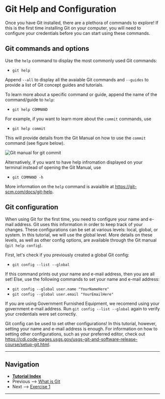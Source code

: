 # Git Help and Configuration

Once you have Git installed, there are a plethora of commands to explore! If this is the first time installing Git on your computer, you will need to configure your credentials before you can start using these commands.

## Git commands and options

Use the `help` command to display the most commonly used Git commands:

- `git help`

Append `--all` to display all the avaiable Git commands and `--guides` to provide a list of Git concept guides and tutorials.

To learn more about a specific command or guide, append the name of the command/guide to `help`:

- `git help COMMAND`

For example, if you want to learn more about the `commit` commands, use

- `git help commit`

This will provide details from the Git Manual on how to use the `commit` command (see figure below).

![Git manual for `git commit`](../img/git-manual-commit.png)

Alternatively, if you want to have help infromation displayed on your terminal instead of opening the Git Manual, use

- `git COMMAND -h`

More information on the `help` command is avaialble at https://git-scm.com/docs/git-help.

## Git configuration

When using Git for the first time, you need to configure your name and e-mail address. Git uses this information in order to keep track of your changes. These configurations can be set at various levels: local, global, or system. In this tutorial, we will use the global level. More details on these levels, as well as other config options, are available through the Git manual (`git help config`).

First, let's check if you previously created a global Git config:

- `git config --list --global`

If this command prints out your name and e-mail address, then you are all set! Else, use the following commands to set your name and e-mail address:

- `git config --global user.name "YourNameHere"`
- `git config --global user.email "YourEmailHere"`

If you are using Government Furnished Equipment, we recomend using your government e-mail address. Run `git config --list --global` again to verify your credentials were set correctly.

Git config can be used to set other configurations! In this tutorial, however, setting your name and e-mail address is enough. For information on how to setting other configurations, such as your preferred editor, check out https://cdi.code-pages.usgs.gov/usgs-git-and-software-release-course/setup-git.html.

---

## Navigation

- [**Tutorial Index**](../README.md#tutorial-outline)
- Previous --> [What is Git](./pages/what-is-git.md)
- Next --> [Exercise 1](./ex1-clone-and-setup.md)

---

